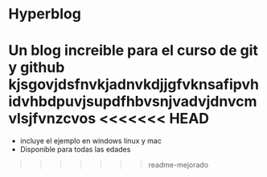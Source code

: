 # Hyperblog
Un blog increible para el curso de git y github
kjsgovjdsfnvkjadnvkdjjgfvknsafipvhidvhbdpuvjsupdfhbvsnjvadvjdnvcmvlsjfvnzcvos
<<<<<<< HEAD
=======
* incluye el ejemplo en windows linux y mac
* Disponible para todas las edades 
>>>>>>> readme-mejorado

